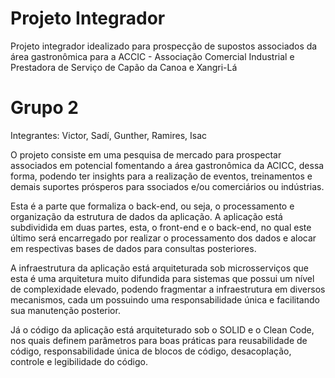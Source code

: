 # Projeto Integrador
Projeto integrador idealizado para prospecção de supostos associados da área gastronômica para a ACCIC - Associação Comercial Industrial e Prestadora de Serviço de Capão da Canoa e Xangri-Lá

# Grupo 2
Integrantes: Victor, Sadí, Gunther, Ramires, Isac

O projeto consiste em uma pesquisa de mercado para prospectar associados em potencial fomentando a área gastronômica da ACICC, dessa forma, podendo ter insights para a realização de eventos, treinamentos e demais suportes prósperos para ssociados e/ou comerciários ou indústrias.

Esta é a parte que formaliza o back-end, ou seja, o processamento e organização da estrutura de dados da aplicação. A aplicação está subdividida em duas partes, esta, o front-end e o back-end, no qual este último será encarregado por realizar o processamento dos dados e alocar em respectivas bases de dados para consultas posteriores.

A infraestrutura da aplicação está arquiteturada sob microsserviços que esta é uma arquitetura muito difundida para sistemas que possui um nível de complexidade elevado, podendo fragmentar a infraestrutura em diversos mecanismos, cada um possuindo uma responsabilidade única e facilitando sua manutenção posterior.

Já o código da aplicação está arquiteturado sob o SOLID e o Clean Code, nos quais definem parâmetros para boas práticas para reusabilidade de código, responsabilidade única de blocos de código, desacoplação, controle e legibilidade do código.

